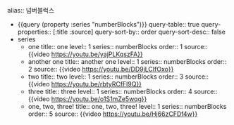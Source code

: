 alias:: 넘버블럭스

- {{query (property :series "numberBlocks")}}
  query-table:: true
  query-properties:: [:title :source]
  query-sort-by:: order
  query-sort-desc:: false
- series
	- one
	  title:: one
	  level:: 1
	  series:: numberBlocks
	  order:: 1
	  source:: {{video https://youtu.be/yajPLKqszFA}}
	- another one
	  title:: another one
	  level:: 1
	  series:: numberBlocks
	  order:: 2
	  source:: {{video https://youtu.be/DD9jLCIfOxo}}
	- two
	  title:: two
	  level:: 1
	  series:: numberBlocks
	  order:: 3
	  source:: {{video https://youtu.be/rbtyRCfFl9Q}}
	- three
	  title:: three
	  level:: 1
	  series:: numberBlocks
	  order:: 4
	  source:: {{video https://youtu.be/o1S1mZe5wqg}}
	- one, two, three!
	  title:: one, two, three!
	  level:: 1
	  series:: numberBlocks
	  order:: 5
	  source:: {{video https://youtu.be/Hj66zCFDf4w}}